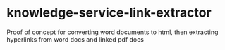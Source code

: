 # knowledge-service-link-extractor
Proof of concept for converting word documents to html, then extracting hyperlinks from word docs and linked pdf docs
